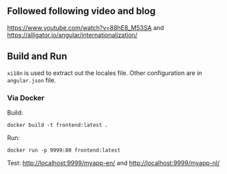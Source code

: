 ## Followed following video and blog

https://www.youtube.com/watch?v=88hE8_M53SA and https://alligator.io/angular/internationalization/

## Build and Run

`xi18n` is used to extract out the locales file. Other configuration are in `angular.json` file.

### Via Docker

Build:

```
docker build -t frontend:latest .
```

Run:

```
docker run -p 9999:80 frontend:latest
```

Test: [http://localhost:9999/myapp-en/](http://localhost:9999/myapp-en/) and [http://localhost:9999/myapp-nl/](http://localhost:9999/myapp-nl/)

